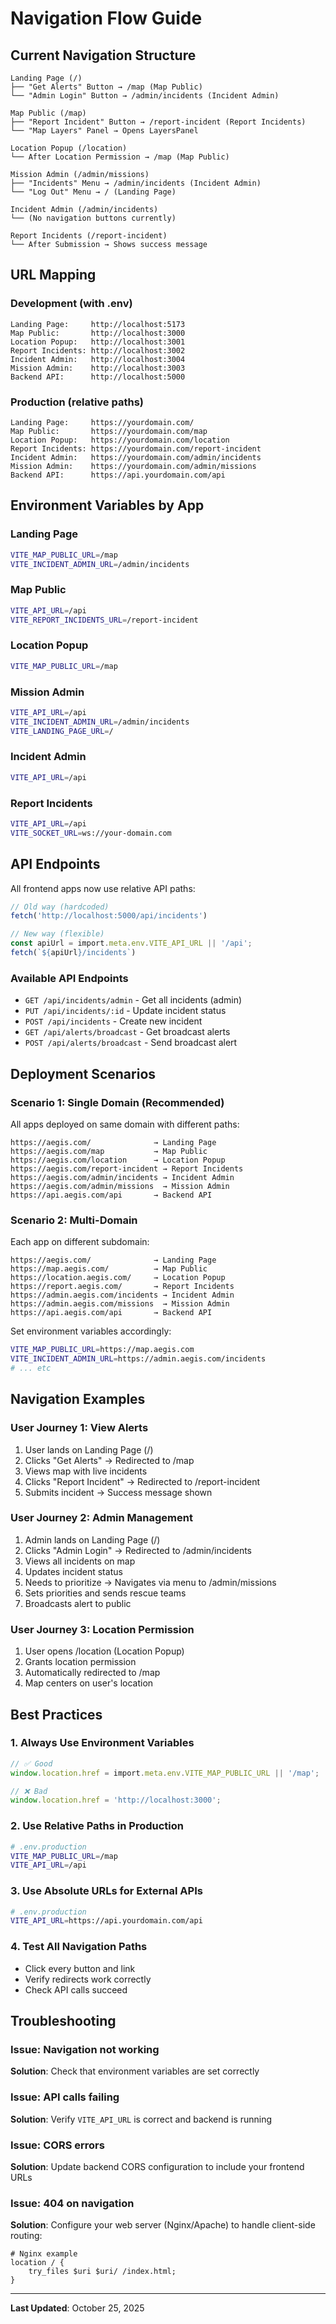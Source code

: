# Navigation Flow Guide

## Current Navigation Structure

```
Landing Page (/)
├── "Get Alerts" Button → /map (Map Public)
└── "Admin Login" Button → /admin/incidents (Incident Admin)

Map Public (/map)
├── "Report Incident" Button → /report-incident (Report Incidents)
└── "Map Layers" Panel → Opens LayersPanel

Location Popup (/location)
└── After Location Permission → /map (Map Public)

Mission Admin (/admin/missions)
├── "Incidents" Menu → /admin/incidents (Incident Admin)
└── "Log Out" Menu → / (Landing Page)

Incident Admin (/admin/incidents)
└── (No navigation buttons currently)

Report Incidents (/report-incident)
└── After Submission → Shows success message
```

## URL Mapping

### Development (with .env)
```
Landing Page:     http://localhost:5173
Map Public:       http://localhost:3000
Location Popup:   http://localhost:3001
Report Incidents: http://localhost:3002
Incident Admin:   http://localhost:3004
Mission Admin:    http://localhost:3003
Backend API:      http://localhost:5000
```

### Production (relative paths)
```
Landing Page:     https://yourdomain.com/
Map Public:       https://yourdomain.com/map
Location Popup:   https://yourdomain.com/location
Report Incidents: https://yourdomain.com/report-incident
Incident Admin:   https://yourdomain.com/admin/incidents
Mission Admin:    https://yourdomain.com/admin/missions
Backend API:      https://api.yourdomain.com/api
```

## Environment Variables by App

### Landing Page
```bash
VITE_MAP_PUBLIC_URL=/map
VITE_INCIDENT_ADMIN_URL=/admin/incidents
```

### Map Public
```bash
VITE_API_URL=/api
VITE_REPORT_INCIDENTS_URL=/report-incident
```

### Location Popup
```bash
VITE_MAP_PUBLIC_URL=/map
```

### Mission Admin
```bash
VITE_API_URL=/api
VITE_INCIDENT_ADMIN_URL=/admin/incidents
VITE_LANDING_PAGE_URL=/
```

### Incident Admin
```bash
VITE_API_URL=/api
```

### Report Incidents
```bash
VITE_API_URL=/api
VITE_SOCKET_URL=ws://your-domain.com
```

## API Endpoints

All frontend apps now use relative API paths:

```typescript
// Old way (hardcoded)
fetch('http://localhost:5000/api/incidents')

// New way (flexible)
const apiUrl = import.meta.env.VITE_API_URL || '/api';
fetch(`${apiUrl}/incidents`)
```

### Available API Endpoints
- `GET /api/incidents/admin` - Get all incidents (admin)
- `PUT /api/incidents/:id` - Update incident status
- `POST /api/incidents` - Create new incident
- `GET /api/alerts/broadcast` - Get broadcast alerts
- `POST /api/alerts/broadcast` - Send broadcast alert

## Deployment Scenarios

### Scenario 1: Single Domain (Recommended)
All apps deployed on same domain with different paths:
```
https://aegis.com/              → Landing Page
https://aegis.com/map           → Map Public
https://aegis.com/location      → Location Popup
https://aegis.com/report-incident → Report Incidents
https://aegis.com/admin/incidents → Incident Admin
https://aegis.com/admin/missions  → Mission Admin
https://api.aegis.com/api       → Backend API
```

### Scenario 2: Multi-Domain
Each app on different subdomain:
```
https://aegis.com/              → Landing Page
https://map.aegis.com/          → Map Public
https://location.aegis.com/     → Location Popup
https://report.aegis.com/       → Report Incidents
https://admin.aegis.com/incidents → Incident Admin
https://admin.aegis.com/missions  → Mission Admin
https://api.aegis.com/api       → Backend API
```

Set environment variables accordingly:
```bash
VITE_MAP_PUBLIC_URL=https://map.aegis.com
VITE_INCIDENT_ADMIN_URL=https://admin.aegis.com/incidents
# ... etc
```

## Navigation Examples

### User Journey 1: View Alerts
1. User lands on Landing Page (/)
2. Clicks "Get Alerts" → Redirected to /map
3. Views map with live incidents
4. Clicks "Report Incident" → Redirected to /report-incident
5. Submits incident → Success message shown

### User Journey 2: Admin Management
1. Admin lands on Landing Page (/)
2. Clicks "Admin Login" → Redirected to /admin/incidents
3. Views all incidents on map
4. Updates incident status
5. Needs to prioritize → Navigates via menu to /admin/missions
6. Sets priorities and sends rescue teams
7. Broadcasts alert to public

### User Journey 3: Location Permission
1. User opens /location (Location Popup)
2. Grants location permission
3. Automatically redirected to /map
4. Map centers on user's location

## Best Practices

### 1. Always Use Environment Variables
```typescript
// ✅ Good
window.location.href = import.meta.env.VITE_MAP_PUBLIC_URL || '/map';

// ❌ Bad
window.location.href = 'http://localhost:3000';
```

### 2. Use Relative Paths in Production
```bash
# .env.production
VITE_MAP_PUBLIC_URL=/map
VITE_API_URL=/api
```

### 3. Use Absolute URLs for External APIs
```bash
# .env.production
VITE_API_URL=https://api.yourdomain.com/api
```

### 4. Test All Navigation Paths
- Click every button and link
- Verify redirects work correctly
- Check API calls succeed

## Troubleshooting

### Issue: Navigation not working
**Solution**: Check that environment variables are set correctly

### Issue: API calls failing
**Solution**: Verify `VITE_API_URL` is correct and backend is running

### Issue: CORS errors
**Solution**: Update backend CORS configuration to include your frontend URLs

### Issue: 404 on navigation
**Solution**: Configure your web server (Nginx/Apache) to handle client-side routing:
```nginx
# Nginx example
location / {
    try_files $uri $uri/ /index.html;
}
```

---

**Last Updated**: October 25, 2025
